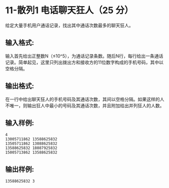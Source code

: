 #  11-散列1 电话聊天狂人（25 分）

给定大量手机用户通话记录，找出其中通话次数最多的聊天狂人。

## 输入格式:

输入首先给出正整数N（≤10^5），为通话记录条数。随后N行，每行给出一条通话记录。简单起见，这里只列出拨出方和接收方的11位数字构成的手机号码，其中以空格分隔。

## 输出格式:

在一行中给出聊天狂人的手机号码及其通话次数，其间以空格分隔。如果这样的人不唯一，则输出狂人中最小的号码及其通话次数，并且附加给出并列狂人的人数。

## 输入样例:

```
4
13005711862 13588625832
13505711862 13088625832
13588625832 18087925832
15005713862 13588625832
```

## 输出样例:

```
13588625832 3
```

